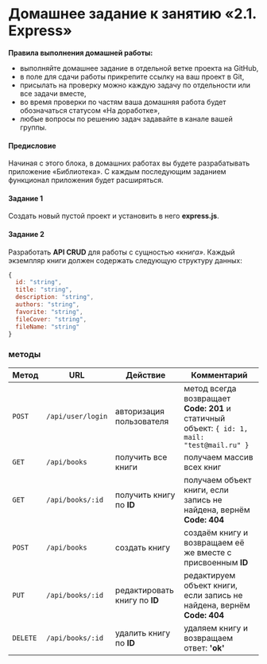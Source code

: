 # Домашнее задание к занятию «2.1. Express»

**Правила выполнения домашней работы:** 
* выполняйте домашнее задание в отдельной ветке проекта на GitHub,
* в поле для сдачи работы прикрепите ссылку на ваш проект в Git,
* присылать на проверку можно каждую задачу по отдельности или все задачи вместе, 
* во время проверки по частям ваша домашняя работа будет обозначаться статусом «На доработке»,
* любые вопросы по решению задач задавайте в канале вашей группы.

#### Предисловие
Начиная с этого блока, в домашних работах вы будете разрабатывать приложение «Библиотека». С каждым последующим заданием функционал приложения будет расширяться.

#### Задание 1
Создать новый пустой проект и установить в него **express.js**. 


#### Задание 2
Разработать **API CRUD** для работы с сущностью *«книга»*. Каждый экземпляр книги должен содержать следующую структуру данных: 
```javascript
{
  id: "string",
  title: "string",
  description: "string",
  authors: "string",
  favorite: "string",
  fileCover: "string",
  fileName: "string"
}
``` 

### методы
Метод | URL | Действие | Комментарий
--- | --- | ---  | ---
`POST` | `/api/user/login` | авторизация пользователя | метод всегда возвращает **Code: 201** и статичный объект: `{ id: 1, mail: "test@mail.ru" }`
`GET` | `/api/books` | получить все книги | получаем массив всех книг
`GET` | `/api/books/:id` | получить книгу по **ID** | получаем объект книги, если запись не найдена, вернём **Code: 404** 
`POST` | `/api/books` | создать книгу | создаём книгу и возвращаем её же вместе с присвоенным **ID**
`PUT` | `/api/books/:id` | редактировать книгу по **ID** | редактируем объект книги, если запись не найдена, вернём **Code: 404**
`DELETE` | `/api/books/:id` | удалить книгу по **ID** | удаляем книгу и возвращаем ответ: **'ok'**



